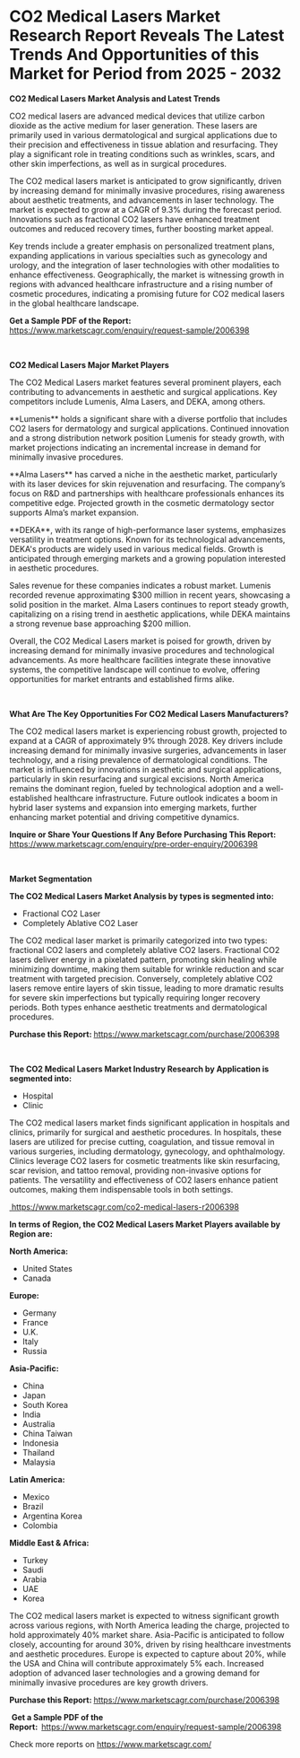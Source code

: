 <p><h1>CO2 Medical Lasers Market Research Report Reveals The Latest Trends And Opportunities of this Market for Period from 2025 - 2032</h1></p><p><strong>CO2 Medical Lasers Market Analysis and Latest Trends</strong></p>
<p><p>CO2 medical lasers are advanced medical devices that utilize carbon dioxide as the active medium for laser generation. These lasers are primarily used in various dermatological and surgical applications due to their precision and effectiveness in tissue ablation and resurfacing. They play a significant role in treating conditions such as wrinkles, scars, and other skin imperfections, as well as in surgical procedures.</p><p>The CO2 medical lasers market is anticipated to grow significantly, driven by increasing demand for minimally invasive procedures, rising awareness about aesthetic treatments, and advancements in laser technology. The market is expected to grow at a CAGR of 9.3% during the forecast period. Innovations such as fractional CO2 lasers have enhanced treatment outcomes and reduced recovery times, further boosting market appeal.</p><p>Key trends include a greater emphasis on personalized treatment plans, expanding applications in various specialties such as gynecology and urology, and the integration of laser technologies with other modalities to enhance effectiveness. Geographically, the market is witnessing growth in regions with advanced healthcare infrastructure and a rising number of cosmetic procedures, indicating a promising future for CO2 medical lasers in the global healthcare landscape.</p></p>
<p><strong>Get a Sample PDF of the Report:&nbsp;</strong> <a href="https://www.marketscagr.com/enquiry/request-sample/2006398?utm_campaign=2383&utm_medium=2&utm_source=Github&utm_content=ia&utm_term=02032025&utm_id=co2-medical-lasers">https://www.marketscagr.com/enquiry/request-sample/2006398</a></p>
<p>&nbsp;</p>
<p><strong>CO2 Medical Lasers Major Market Players</strong></p>
<p><p>The CO2 Medical Lasers market features several prominent players, each contributing to advancements in aesthetic and surgical applications. Key competitors include Lumenis, Alma Lasers, and DEKA, among others.</p><p>**Lumenis** holds a significant share with a diverse portfolio that includes CO2 lasers for dermatology and surgical applications. Continued innovation and a strong distribution network position Lumenis for steady growth, with market projections indicating an incremental increase in demand for minimally invasive procedures.</p><p>**Alma Lasers** has carved a niche in the aesthetic market, particularly with its laser devices for skin rejuvenation and resurfacing. The company’s focus on R&D and partnerships with healthcare professionals enhances its competitive edge. Projected growth in the cosmetic dermatology sector supports Alma’s market expansion.</p><p>**DEKA**, with its range of high-performance laser systems, emphasizes versatility in treatment options. Known for its technological advancements, DEKA's products are widely used in various medical fields. Growth is anticipated through emerging markets and a growing population interested in aesthetic procedures.</p><p>Sales revenue for these companies indicates a robust market. Lumenis recorded revenue approximating $300 million in recent years, showcasing a solid position in the market. Alma Lasers continues to report steady growth, capitalizing on a rising trend in aesthetic applications, while DEKA maintains a strong revenue base approaching $200 million.</p><p>Overall, the CO2 Medical Lasers market is poised for growth, driven by increasing demand for minimally invasive procedures and technological advancements. As more healthcare facilities integrate these innovative systems, the competitive landscape will continue to evolve, offering opportunities for market entrants and established firms alike.</p></p>
<p>&nbsp;</p>
<p><strong>What Are The Key Opportunities For CO2 Medical Lasers Manufacturers?</strong></p>
<p><p>The CO2 medical lasers market is experiencing robust growth, projected to expand at a CAGR of approximately 9% through 2028. Key drivers include increasing demand for minimally invasive surgeries, advancements in laser technology, and a rising prevalence of dermatological conditions. The market is influenced by innovations in aesthetic and surgical applications, particularly in skin resurfacing and surgical excisions. North America remains the dominant region, fueled by technological adoption and a well-established healthcare infrastructure. Future outlook indicates a boom in hybrid laser systems and expansion into emerging markets, further enhancing market potential and driving competitive dynamics.</p></p>
<p><strong>Inquire or Share Your Questions If Any Before Purchasing This Report:</strong> <a href="https://www.marketscagr.com/enquiry/pre-order-enquiry/2006398?utm_campaign=2383&utm_medium=2&utm_source=Github&utm_content=ia&utm_term=02032025&utm_id=co2-medical-lasers">https://www.marketscagr.com/enquiry/pre-order-enquiry/2006398</a></p>
<p>&nbsp;</p>
<p><strong>Market Segmentation</strong></p>
<p><strong>The CO2 Medical Lasers Market Analysis by types is segmented into:</strong></p>
<p><ul><li>Fractional CO2 Laser</li><li>Completely Ablative CO2 Laser</li></ul></p>
<p><p>The CO2 medical laser market is primarily categorized into two types: fractional CO2 lasers and completely ablative CO2 lasers. Fractional CO2 lasers deliver energy in a pixelated pattern, promoting skin healing while minimizing downtime, making them suitable for wrinkle reduction and scar treatment with targeted precision. Conversely, completely ablative CO2 lasers remove entire layers of skin tissue, leading to more dramatic results for severe skin imperfections but typically requiring longer recovery periods. Both types enhance aesthetic treatments and dermatological procedures.</p></p>
<p><strong>Purchase this Report:&nbsp;</strong><a href="https://www.marketscagr.com/purchase/2006398?utm_campaign=2383&utm_medium=2&utm_source=Github&utm_content=ia&utm_term=02032025&utm_id=co2-medical-lasers">https://www.marketscagr.com/purchase/2006398</a></p>
<p>&nbsp;</p>
<p><strong>The CO2 Medical Lasers Market Industry Research by Application is segmented into:</strong></p>
<p><ul><li>Hospital</li><li>Clinic</li></ul></p>
<p><p>The CO2 medical lasers market finds significant application in hospitals and clinics, primarily for surgical and aesthetic procedures. In hospitals, these lasers are utilized for precise cutting, coagulation, and tissue removal in various surgeries, including dermatology, gynecology, and ophthalmology. Clinics leverage CO2 lasers for cosmetic treatments like skin resurfacing, scar revision, and tattoo removal, providing non-invasive options for patients. The versatility and effectiveness of CO2 lasers enhance patient outcomes, making them indispensable tools in both settings.</p></p>
<p><a href="https://www.marketscagr.com/co2-medical-lasers-r2006398?utm_campaign=2383&utm_medium=2&utm_source=Github&utm_content=ia&utm_term=02032025&utm_id=co2-medical-lasers">&nbsp;https://www.marketscagr.com/co2-medical-lasers-r2006398</a></p>
<p><strong>In terms of Region, the CO2 Medical Lasers Market Players available by Region are:</strong></p>
<p>
    <p> <strong> North America: </strong>
        <ul>
            <li>United States</li>
            <li>Canada</li>
        </ul>
        </p> 
    <p> <strong> Europe: </strong>
        <ul>
            <li>Germany</li>
            <li>France</li>
            <li>U.K.</li>
            <li>Italy</li>
            <li>Russia</li>
        </ul>
        </p> 
    <p> <strong> Asia-Pacific: </strong>
        <ul>
            <li>China</li>
            <li>Japan</li>
            <li>South Korea</li>
            <li>India</li>
            <li>Australia</li>
            <li>China Taiwan</li>
            <li>Indonesia</li>
            <li>Thailand</li>
            <li>Malaysia</li>
        </ul>
        </p> 
    <p> <strong> Latin America: </strong>
        <ul>
            <li>Mexico</li>
            <li>Brazil</li>
            <li>Argentina Korea</li>
            <li>Colombia</li>
        </ul>
        </p> 
    <p> <strong> Middle East & Africa: </strong>
        <ul>
            <li>Turkey</li>
            <li>Saudi</li>
            <li>Arabia</li>
            <li>UAE</li>
            <li>Korea</li>
        </ul>
    </p>
    </p>
<p><p>The CO2 medical lasers market is expected to witness significant growth across various regions, with North America leading the charge, projected to hold approximately 40% market share. Asia-Pacific is anticipated to follow closely, accounting for around 30%, driven by rising healthcare investments and aesthetic procedures. Europe is expected to capture about 20%, while the USA and China will contribute approximately 5% each. Increased adoption of advanced laser technologies and a growing demand for minimally invasive procedures are key growth drivers.</p></p>
<p><strong>Purchase this Report: </strong><a href="https://www.marketscagr.com/purchase/2006398?utm_campaign=2383&utm_medium=2&utm_source=Github&utm_content=ia&utm_term=02032025&utm_id=co2-medical-lasers">https://www.marketscagr.com/purchase/2006398</a></p>
<p>&nbsp;<strong>Get a Sample PDF of the Report:&nbsp;&nbsp;</strong><a href="https://www.marketscagr.com/enquiry/request-sample/2006398?utm_campaign=2383&utm_medium=2&utm_source=Github&utm_content=ia&utm_term=02032025&utm_id=co2-medical-lasers">https://www.marketscagr.com/enquiry/request-sample/2006398</a></p>
<p><strong></strong></p>
<p>Check more reports on <a href="https://www.marketscagr.com/?utm_campaign=2383&utm_medium=2&utm_source=Github&utm_content=ia&utm_term=02032025&utm_id=co2-medical-lasers">https://www.marketscagr.com/</a></p>